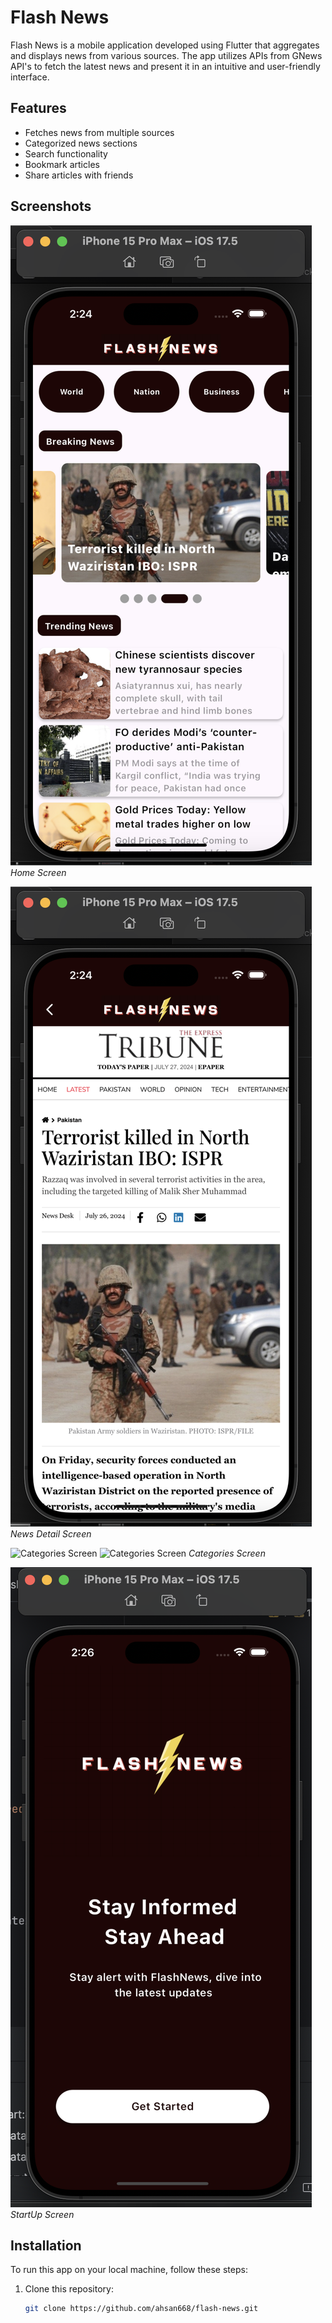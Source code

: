 # Flash News

Flash News is a mobile application developed using Flutter that aggregates and displays news from various sources.
The app utilizes APIs from GNews API's to fetch the latest news and present it in an intuitive and user-friendly interface.

## Features

- Fetches news from multiple sources
- Categorized news sections
- Search functionality
- Bookmark articles
- Share articles with friends

## Screenshots

![Home Screen](screenshots/homepage.png)
*Home Screen*

![News Detail Screen](screenshots/articlePage.png)
*News Detail Screen*

![Categories Screen](screenshots/categoryNewspge_1.png)
![Categories Screen](screenshots/categoryNewspge_2.png)
*Categories Screen*

![Search Screen](screenshots/Startup_page.png)
*StartUp Screen*

## Installation

To run this app on your local machine, follow these steps:

1. Clone this repository:
   ```bash
   git clone https://github.com/ahsan668/flash-news.git
